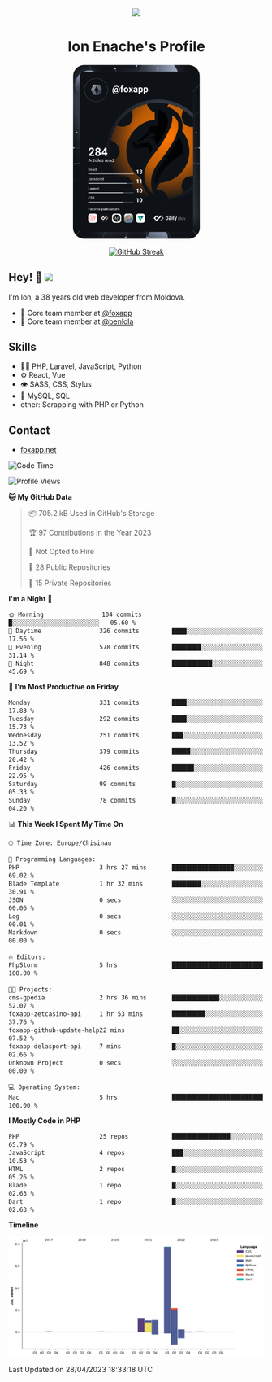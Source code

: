 <div id="header" align="center">
  <img src="https://media.giphy.com/media/M9gbBd9nbDrOTu1Mqx/giphy.gif" width="100"/>
	<h1>Ion Enache's Profile</h1>
</div>
<div align="center">
	<a href="https://app.daily.dev/foxapp"><img src="https://github.com/foxapp/foxapp/blob/master/devcard.svg" width="250" alt="Ion Enache's Dev Card"/></a>
</div>


<div align="center">
	
[![GitHub Streak](http://github-readme-streak-stats.herokuapp.com?user=foxapp&hide_border=true&date_format=M%20j%5B%2C%20Y%5D)](https://git.io/streak-stats)
	
</div>


## Hey! 👋 <img src="https://media.giphy.com/media/hvRJCLFzcasrR4ia7z/giphy.gif" width="30px"/>
I'm Ion, a 38 years old web developer from Moldova.


- 👥 Core team member at [@foxapp](https://github.com/foxapp)
- 👥 Core team member at [@benlola](https://github.com/benlola)

## Skills
- 👨‍💻 PHP, Laravel, JavaScript, Python
- ⚙️ React, Vue
- 👁️ SASS, CSS, Stylus
- 💽 MySQL, SQL
- other: Scrapping with PHP or Python

## Contact
- [foxapp.net](https://www.foxapp.net)

<!--START_SECTION:waka-->
![Code Time](http://img.shields.io/badge/Code%20Time-1%2C299%20hrs%2052%20mins-blue)

![Profile Views](http://img.shields.io/badge/Profile%20Views-0-blue)

**🐱 My GitHub Data** 

> 📦 705.2 kB Used in GitHub's Storage 
 > 
> 🏆 97 Contributions in the Year 2023
 > 
> 🚫 Not Opted to Hire
 > 
> 📜 28 Public Repositories 
 > 
> 🔑 15 Private Repositories 
 > 
**I'm a Night 🦉** 

```text
🌞 Morning                104 commits         █░░░░░░░░░░░░░░░░░░░░░░░░   05.60 % 
🌆 Daytime                326 commits         ████░░░░░░░░░░░░░░░░░░░░░   17.56 % 
🌃 Evening                578 commits         ████████░░░░░░░░░░░░░░░░░   31.14 % 
🌙 Night                  848 commits         ███████████░░░░░░░░░░░░░░   45.69 % 
```
📅 **I'm Most Productive on Friday** 

```text
Monday                   331 commits         ████░░░░░░░░░░░░░░░░░░░░░   17.83 % 
Tuesday                  292 commits         ████░░░░░░░░░░░░░░░░░░░░░   15.73 % 
Wednesday                251 commits         ███░░░░░░░░░░░░░░░░░░░░░░   13.52 % 
Thursday                 379 commits         █████░░░░░░░░░░░░░░░░░░░░   20.42 % 
Friday                   426 commits         ██████░░░░░░░░░░░░░░░░░░░   22.95 % 
Saturday                 99 commits          █░░░░░░░░░░░░░░░░░░░░░░░░   05.33 % 
Sunday                   78 commits          █░░░░░░░░░░░░░░░░░░░░░░░░   04.20 % 
```


📊 **This Week I Spent My Time On** 

```text
🕑︎ Time Zone: Europe/Chisinau

💬 Programming Languages: 
PHP                      3 hrs 27 mins       █████████████████░░░░░░░░   69.02 % 
Blade Template           1 hr 32 mins        ████████░░░░░░░░░░░░░░░░░   30.91 % 
JSON                     0 secs              ░░░░░░░░░░░░░░░░░░░░░░░░░   00.06 % 
Log                      0 secs              ░░░░░░░░░░░░░░░░░░░░░░░░░   00.01 % 
Markdown                 0 secs              ░░░░░░░░░░░░░░░░░░░░░░░░░   00.00 % 

🔥 Editors: 
PhpStorm                 5 hrs               █████████████████████████   100.00 % 

🐱‍💻 Projects: 
cms-gpedia               2 hrs 36 mins       █████████████░░░░░░░░░░░░   52.07 % 
foxapp-zetcasino-api     1 hr 53 mins        █████████░░░░░░░░░░░░░░░░   37.76 % 
foxapp-github-update-help22 mins             ██░░░░░░░░░░░░░░░░░░░░░░░   07.52 % 
foxapp-delasport-api     7 mins              █░░░░░░░░░░░░░░░░░░░░░░░░   02.66 % 
Unknown Project          0 secs              ░░░░░░░░░░░░░░░░░░░░░░░░░   00.00 % 

💻 Operating System: 
Mac                      5 hrs               █████████████████████████   100.00 % 
```

**I Mostly Code in PHP** 

```text
PHP                      25 repos            ████████████████░░░░░░░░░   65.79 % 
JavaScript               4 repos             ███░░░░░░░░░░░░░░░░░░░░░░   10.53 % 
HTML                     2 repos             █░░░░░░░░░░░░░░░░░░░░░░░░   05.26 % 
Blade                    1 repo              █░░░░░░░░░░░░░░░░░░░░░░░░   02.63 % 
Dart                     1 repo              █░░░░░░░░░░░░░░░░░░░░░░░░   02.63 % 
```



**Timeline**

![Lines of Code chart](https://raw.githubusercontent.com/foxapp/foxapp/master/assets/bar_graph.png)


 Last Updated on 28/04/2023 18:33:18 UTC
<!--END_SECTION:waka-->
